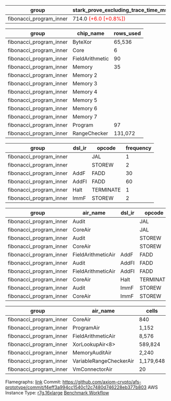 | group | stark_prove_excluding_trace_time_ms | total_cells | total_cells_used | trace_gen_time_ms |
| --- | --- | --- | --- | --- |
| fibonacci_program_inner | 714.0 <span style="color: red">(+6.0 [+0.8%])</span> | 1,782,300 | 200,526 | 1.0 |

| group | chip_name | rows_used |
| --- | --- | --- |
| fibonacci_program_inner | ByteXor | 65,536 |
| fibonacci_program_inner | Core | 6 |
| fibonacci_program_inner | FieldArithmetic | 90 |
| fibonacci_program_inner | Memory | 35 |
| fibonacci_program_inner | Memory 2 |
| fibonacci_program_inner | Memory 3 |
| fibonacci_program_inner | Memory 4 |
| fibonacci_program_inner | Memory 5 |
| fibonacci_program_inner | Memory 6 |
| fibonacci_program_inner | Memory 7 |
| fibonacci_program_inner | Program | 97 |
| fibonacci_program_inner | RangeChecker | 131,072 |

| group | dsl_ir | opcode | frequency |
| --- | --- | --- | --- |
| fibonacci_program_inner |  | JAL | 1 |
| fibonacci_program_inner |  | STOREW | 2 |
| fibonacci_program_inner | AddF | FADD | 30 |
| fibonacci_program_inner | AddFI | FADD | 60 |
| fibonacci_program_inner | Halt | TERMINATE | 1 |
| fibonacci_program_inner | ImmF | STOREW | 2 |

| group | air_name | dsl_ir | opcode | cells_used |
| --- | --- | --- | --- | --- |
| fibonacci_program_inner | Audit |  | JAL | 19 |
| fibonacci_program_inner | CoreAir |  | JAL | 61 |
| fibonacci_program_inner | Audit |  | STOREW | 38 |
| fibonacci_program_inner | CoreAir |  | STOREW | 122 |
| fibonacci_program_inner | FieldArithmeticAir | AddF | FADD | 930 |
| fibonacci_program_inner | Audit | AddFI | FADD | 570 |
| fibonacci_program_inner | FieldArithmeticAir | AddFI | FADD | 1,860 |
| fibonacci_program_inner | CoreAir | Halt | TERMINATE | 61 |
| fibonacci_program_inner | Audit | ImmF | STOREW | 38 |
| fibonacci_program_inner | CoreAir | ImmF | STOREW | 122 |

| group | air_name | cells | constraints | interactions | main_cols | perm_cols | prep_cols | quotient_deg | rows |
| --- | --- | --- | --- | --- | --- | --- | --- | --- | --- |
| fibonacci_program_inner | CoreAir | 840 | 114 | 19 | 61 | 44 | 2 | 8 |
| fibonacci_program_inner | ProgramAir<BabyBear> | 1,152 | 4 | 1 | 1 | 8 | 9 | 1 | 128 |
| fibonacci_program_inner | FieldArithmeticAir | 8,576 | 28 | 15 | 31 | 36 | 2 | 128 |
| fibonacci_program_inner | XorLookupAir<8> | 589,824 | 4 | 1 | 1 | 8 | 3 | 1 | 65,536 |
| fibonacci_program_inner | MemoryAuditAir | 2,240 | 21 | 6 | 19 | 16 | 2 | 64 |
| fibonacci_program_inner | VariableRangeCheckerAir | 1,179,648 | 4 | 1 | 1 | 8 | 2 | 1 | 131,072 |
| fibonacci_program_inner | VmConnectorAir | 20 | 4 | 2 | 2 | 8 | 1 | 2 | 2 |



Flamegraphs: [link](https://github.com/axiom-crypto/afs-prototype/actions/runs/11132461367/artifacts/2002782163)
Commit: https://github.com/axiom-crypto/afs-prototype/commit/f4eff3a994cc1540c12c7480d746228eb377b803
AWS Instance Type: [r7g.16xlarge](https://instances.vantage.sh/aws/ec2/r7g.16xlarge)
[Benchmark Workflow](https://github.com/axiom-crypto/afs-prototype/actions/runs/11132461367)
